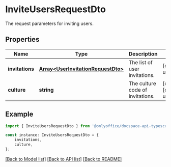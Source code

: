 # InviteUsersRequestDto

The request parameters for inviting users.

## Properties

Name | Type | Description | Notes
------------ | ------------- | ------------- | -------------
**invitations** | [**Array&lt;UserInvitationRequestDto&gt;**](UserInvitationRequestDto.md) | The list of user invitations. | [default to undefined]
**culture** | **string** | The culture code of invitations. | [optional] [default to undefined]

## Example

```typescript
import { InviteUsersRequestDto } from '@onlyoffice/docspace-api-typescript';

const instance: InviteUsersRequestDto = {
    invitations,
    culture,
};
```

[[Back to Model list]](../README.md#documentation-for-models) [[Back to API list]](../README.md#documentation-for-api-endpoints) [[Back to README]](../README.md)
